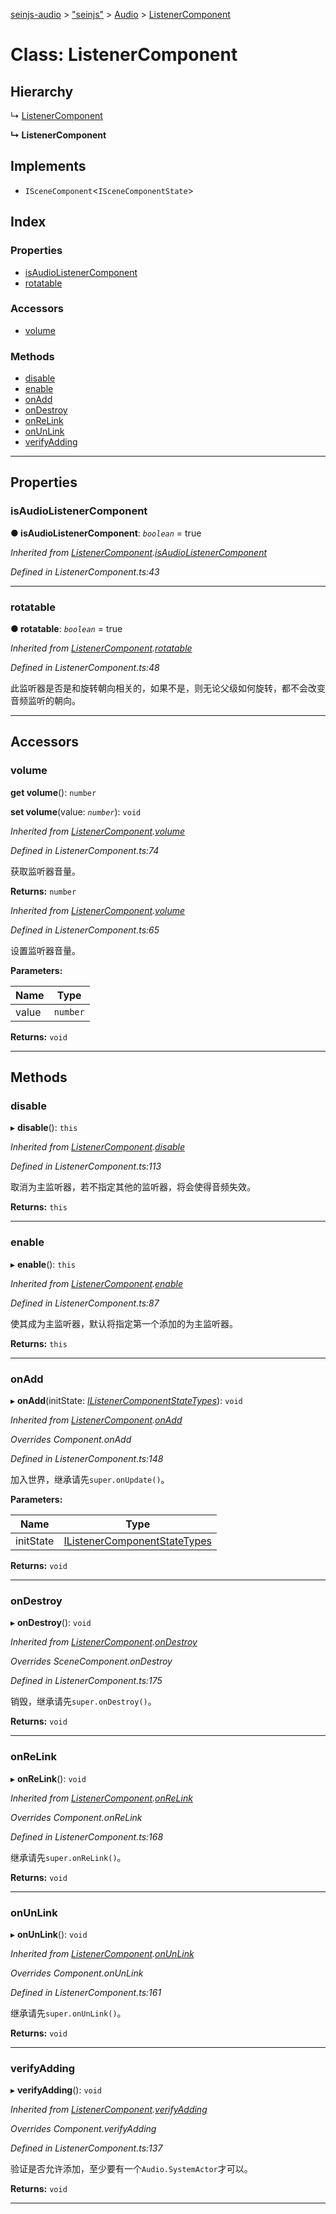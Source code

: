 [seinjs-audio](../README.md) > ["seinjs"](../modules/_seinjs_.md) > [Audio](../modules/_seinjs_.audio.md) > [ListenerComponent](../classes/_seinjs_.audio.listenercomponent.md)

# Class: ListenerComponent

## Hierarchy

↳  [ListenerComponent](listenercomponent.md)

**↳ ListenerComponent**

## Implements

* `ISceneComponent`<`ISceneComponentState`>

## Index

### Properties

* [isAudioListenerComponent](_seinjs_.audio.listenercomponent.md#isaudiolistenercomponent)
* [rotatable](_seinjs_.audio.listenercomponent.md#rotatable)

### Accessors

* [volume](_seinjs_.audio.listenercomponent.md#volume)

### Methods

* [disable](_seinjs_.audio.listenercomponent.md#disable)
* [enable](_seinjs_.audio.listenercomponent.md#enable)
* [onAdd](_seinjs_.audio.listenercomponent.md#onadd)
* [onDestroy](_seinjs_.audio.listenercomponent.md#ondestroy)
* [onReLink](_seinjs_.audio.listenercomponent.md#onrelink)
* [onUnLink](_seinjs_.audio.listenercomponent.md#onunlink)
* [verifyAdding](_seinjs_.audio.listenercomponent.md#verifyadding)

---

## Properties

<a id="isaudiolistenercomponent"></a>

###  isAudioListenerComponent

**● isAudioListenerComponent**: *`boolean`* = true

*Inherited from [ListenerComponent](listenercomponent.md).[isAudioListenerComponent](listenercomponent.md#isaudiolistenercomponent)*

*Defined in ListenerComponent.ts:43*

___
<a id="rotatable"></a>

###  rotatable

**● rotatable**: *`boolean`* = true

*Inherited from [ListenerComponent](listenercomponent.md).[rotatable](listenercomponent.md#rotatable)*

*Defined in ListenerComponent.ts:48*

此监听器是否是和旋转朝向相关的，如果不是，则无论父级如何旋转，都不会改变音频监听的朝向。

___

## Accessors

<a id="volume"></a>

###  volume

**get volume**(): `number`

**set volume**(value: *`number`*): `void`

*Inherited from [ListenerComponent](listenercomponent.md).[volume](listenercomponent.md#volume)*

*Defined in ListenerComponent.ts:74*

获取监听器音量。

**Returns:** `number`

*Inherited from [ListenerComponent](listenercomponent.md).[volume](listenercomponent.md#volume)*

*Defined in ListenerComponent.ts:65*

设置监听器音量。

**Parameters:**

| Name | Type |
| ------ | ------ |
| value | `number` |

**Returns:** `void`

___

## Methods

<a id="disable"></a>

###  disable

▸ **disable**(): `this`

*Inherited from [ListenerComponent](listenercomponent.md).[disable](listenercomponent.md#disable)*

*Defined in ListenerComponent.ts:113*

取消为主监听器，若不指定其他的监听器，将会使得音频失效。

**Returns:** `this`

___
<a id="enable"></a>

###  enable

▸ **enable**(): `this`

*Inherited from [ListenerComponent](listenercomponent.md).[enable](listenercomponent.md#enable)*

*Defined in ListenerComponent.ts:87*

使其成为主监听器，默认将指定第一个添加的为主监听器。

**Returns:** `this`

___
<a id="onadd"></a>

###  onAdd

▸ **onAdd**(initState: *[IListenerComponentStateTypes](../interfaces/ilistenercomponentstatetypes.md)*): `void`

*Inherited from [ListenerComponent](listenercomponent.md).[onAdd](listenercomponent.md#onadd)*

*Overrides Component.onAdd*

*Defined in ListenerComponent.ts:148*

加入世界，继承请先`super.onUpdate()`。

**Parameters:**

| Name | Type |
| ------ | ------ |
| initState | [IListenerComponentStateTypes](../interfaces/ilistenercomponentstatetypes.md) |

**Returns:** `void`

___
<a id="ondestroy"></a>

###  onDestroy

▸ **onDestroy**(): `void`

*Inherited from [ListenerComponent](listenercomponent.md).[onDestroy](listenercomponent.md#ondestroy)*

*Overrides SceneComponent.onDestroy*

*Defined in ListenerComponent.ts:175*

销毁，继承请先`super.onDestroy()`。

**Returns:** `void`

___
<a id="onrelink"></a>

###  onReLink

▸ **onReLink**(): `void`

*Inherited from [ListenerComponent](listenercomponent.md).[onReLink](listenercomponent.md#onrelink)*

*Overrides Component.onReLink*

*Defined in ListenerComponent.ts:168*

继承请先`super.onReLink()`。

**Returns:** `void`

___
<a id="onunlink"></a>

###  onUnLink

▸ **onUnLink**(): `void`

*Inherited from [ListenerComponent](listenercomponent.md).[onUnLink](listenercomponent.md#onunlink)*

*Overrides Component.onUnLink*

*Defined in ListenerComponent.ts:161*

继承请先`super.onUnLink()`。

**Returns:** `void`

___
<a id="verifyadding"></a>

###  verifyAdding

▸ **verifyAdding**(): `void`

*Inherited from [ListenerComponent](listenercomponent.md).[verifyAdding](listenercomponent.md#verifyadding)*

*Overrides Component.verifyAdding*

*Defined in ListenerComponent.ts:137*

验证是否允许添加，至少要有一个`Audio.SystemActor`才可以。

**Returns:** `void`

___


